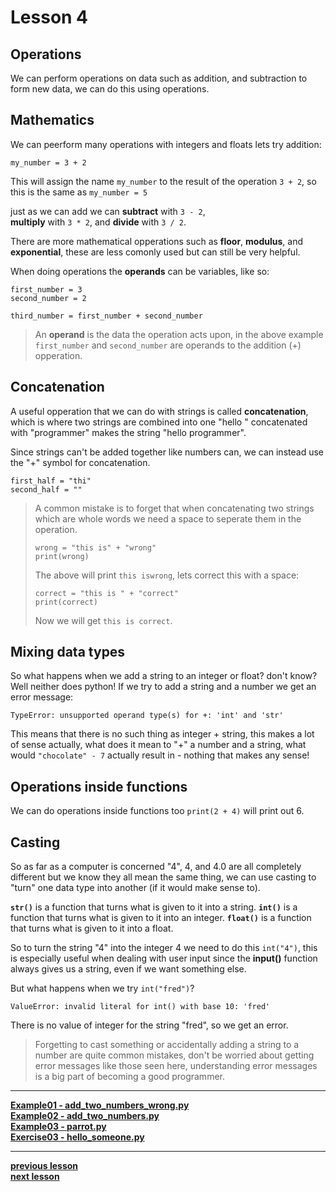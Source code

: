 # Lesson 4

## Operations

We can perform operations on data such as addition, and subtraction to form new
data, we can do this using operations.

## Mathematics

We can peerform many operations with integers and floats lets try addition:
```python3
my_number = 3 + 2
```
This will assign the name `my_number` to the result of the operation `3 + 2`, so
this is the same as `my_number = 5`

just as we can add we can **subtract** with `3 - 2`,  
**multiply** with `3 * 2`,
and **divide** with `3 / 2`.

There are more mathematical opperations such as **floor**, **modulus**, and
**exponential**, these are less comonly used but can still be very helpful.

When doing operations the **operands** can be variables, like so:
```python3
first_number = 3
second_number = 2

third_number = first_number + second_number
```
> An **operand** is the data the operation acts upon, in the above example
> `first_number` and `second_number` are operands to the addition (+)
> opperation.

## Concatenation

A useful opperation that we can do with strings is called **concatenation**,
which is where two strings are combined into one "hello " concatenated with
"programmer" makes the string "hello programmer".

Since strings can't be added together like numbers can, we can instead use the
"+" symbol for concatenation.
```python3
first_half = "thi"
second_half = ""
```
> A common mistake is to forget that when concatenating two strings which are
> whole words we need a space to seperate them in the operation.
> ```python3
> wrong = "this is" + "wrong"
> print(wrong)
>```
> The above will print `this iswrong`, lets correct this with a space:
>```python3
> correct = "this is " + "correct"
> print(correct)
>```
> Now we will get `this is correct`.

## Mixing data types

So what happens when we add a string to an integer or float?
don't know?
Well neither does python!
If we try to add a string and a number we get an error message:

`TypeError: unsupported operand type(s) for +: 'int' and 'str'`

This means that there is no such thing as integer + string, this makes a lot of
sense actually, what does it mean to "+" a number and a string, what would
`"chocolate" - 7` actually result in - nothing that makes any sense!

## Operations inside functions

We can do operations inside functions too `print(2 + 4)` will print out 6.

## Casting

So as far as a computer is concerned "4", 4, and 4.0 are all completely
different but we know they all mean the same thing, we can use casting to "turn"
one data type into another (if it would make sense to).

**`str()`** is a function that turns what is given to it into a string.
**`int()`** is a function that turns what is given to it into an integer.
**`float()`** is a function that turns what is given to it into a float.

So to turn the string "4" into the integer 4 we need to do this `int("4")`,
this is especially useful when dealing with user input since the **input()**
function always gives us a string, even if we want something else.

But what happens when we try `int("fred")`?

`ValueError: invalid literal for int() with base 10: 'fred'`

There is no value of integer for the string "fred", so we get an error.

> Forgetting to cast something or accidentally adding a string to a number are
> quite common mistakes, don't be worried about getting error messages like
> those seen here, understanding error messages is a big part of becoming a good
> programmer.

---
**[Example01 - add_two_numbers_wrong.py](../examples/add_two_numbers_wrong.py)**  
**[Example02 - add_two_numbers.py](../examples/add_two_numbers.py)**  
**[Example03 - parrot.py](../examples/parrot.py)**  
**[Exercise03 - hello_someone.py](../exercises/hello_someone.py)**  

---
**[previous lesson](./Lesson03.md)**  
**[next lesson](./Lesson05.md)**  
